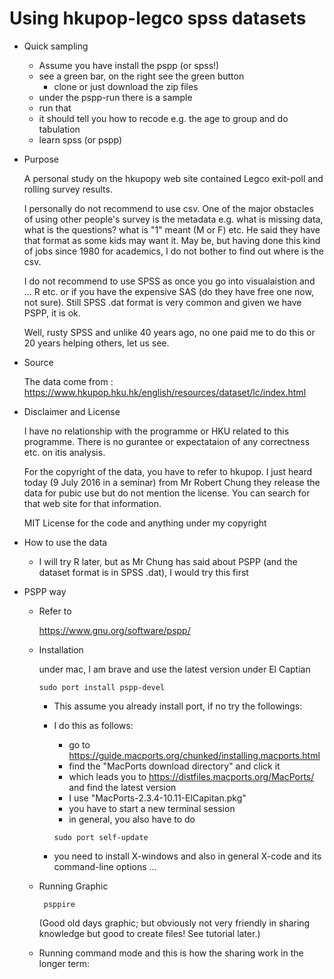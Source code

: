 # Using hkupop-legco spss datasets

* Quick sampling

    - Assume you have install the pspp (or spss!)
    - see a green bar, on the right see the green button
        - clone or just download the zip files
    - under the pspp-run there is a sample
    - run that 
    - it should tell you how to recode e.g. the age to group and do tabulation
    - learn spss (or pspp)

* Purpose

    A personal study on the hkupopy web site contained Legco exit-poll and rolling survey results.

    I personally do not recommend to use csv.  One of the major obstacles of using other people's survey is the metadata e.g. what is missing data, what is the questions? what is "1" meant (M or F) etc.  He said they have that format as some kids may want it.  May be, but having done this kind of jobs since 1980 for academics, I do not bother to find out where is the csv. 

    I do not recommend to use SPSS as once you go into visualaistion and ... R etc. or if you have the expensive SAS (do they have free one now, not sure).  Still SPSS .dat format is very common and given we have PSPP, it is ok.

    Well, rusty SPSS and unlike 40 years ago, no one paid me to do this or 20 years helping others, let us see.  

* Source

    The data come from : https://www.hkupop.hku.hk/english/resources/dataset/lc/index.html

* Disclaimer and License

    I have no relationship with the programme or HKU related to this programme.  There is no gurantee or expectataion of any correctness etc. on itis analysis.

    For the copyright of the data, you have to refer to hkupop.  I just heard today (9 July 2016 in a seminar) from Mr Robert Chung they release the data for pubic use but do not mention the license.  You can search for that web site for that information.

    MIT License for the code and anything under my copyright

* How to use the data

    -   I will try R later, but as Mr Chung has said about PSPP (and the dataset format is in SPSS .dat), I would try this first

* PSPP way

    -   Refer to

        https://www.gnu.org/software/pspp/

    -   Installation

        under mac, I am brave and use the latest version under El Captian 

        ```
        sudo port install pspp-devel
        ```

        - This assume you already install port, if no try the followings:
        - I do this as follows: 
            - go to https://guide.macports.org/chunked/installing.macports.html
            - find the "MacPorts download directory" and click it
            - which leads you to https://distfiles.macports.org/MacPorts/ and find the latest version
            - I use "MacPorts-2.3.4-10.11-ElCapitan.pkg"
            - you have to start a new terminal session
            - in general, you also have to do

            ```
            sudo port self-update
            ```

        - you need to install X-windows and also in general X-code and its command-line options ...

    -   Running Graphic

        ```
         psppire
        ```

         (Good old days graphic; but obviously not very friendly in sharing knowledge but good to create files! See tutorial later.)

    -   Running command mode and this is how the sharing work in the longer term:

        



